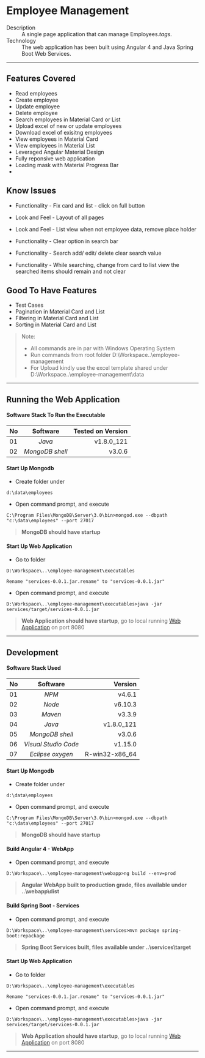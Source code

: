 Employee Management
===================

<dl>
  <dt>Description</dt>
  <dd>A single page application that can manage Employees.<em>tags</em>.</dd>
  <dt>Technology</dt>
  <dd>The web application has been built using Angular 4 and Java Spring Boot Web Services.</dd>
</dl>

---

##  Features Covered
- Read employees
- Create employee
- Update employee
- Delete employee
- Search employees in Material Card or List
- Upload excel of new or update employees
- Download excel of exisitng employees
- View employees in Material Card
- View employees in Material List
- Leveraged Angular Material Design
- Fully reponsive web application
- Loading mask with Material Progress Bar
- 

##  Know Issues

- Functionality - Fix card and list - click on full button
- Look and Feel - Layout of all pages

- Look and Feel - List view when not employee data, remove place holder
- Functionality - Clear option in search bar
- Functionality - Search add/ edit/ delete clear search value
- Functionality - While searching, change from card to list view the searched items should remain and not clear

##  Good To Have Features
- Test Cases
- Pagination in Material Card and List
- Filtering in Material Card and List
- Sorting in Material Card and List

> Note: 
> + All commands are in par with Windows Operating System
> + Run commands from root folder D:\Workspace\..\employee-management
> + For Upload kindly use the excel template shared under D:\Workspace\..\employee-management\data

---

##  Running the Web Application
####  Software Stack To Run the Executable
| No | Software                 | Tested on Version |
| -- |:------------------------:| -----------------:|
| 01 | *Java*                   | v1.8.0_121        |
| 02 | *MongoDB shell*          | v3.0.6            |

####  Start Up Mongodb
- Create folder under
```
d:\data\employees
```
- Open command prompt, and execute
```
C:\Program Files\MongoDB\Server\3.0\bin>mongod.exe --dbpath "c:\data\employees" --port 27017
```
> **MongoDB should have startup**

####  Start Up Web Application
- Go to  folder
```
D:\Workspace\..\employee-management\executables
```
```
Rename "services-0.0.1.jar.rename" to "services-0.0.1.jar"
```
- Open command prompt, and execute
```
D:\Workspace\..\employee-management\executables>java -jar services/target/services-0.0.1.jar
```
> **Web Application should have startup**, go to local running [Web Application](http://localhost:8080) on port 8080

---

##  Development
####  Software Stack Used
| No | Software                 | Version          |
| -- |:------------------------:| ----------------:|
| 01 | *NPM*                    | v4.6.1           |
| 02 | *Node*                   | v6.10.3          |
| 03 | *Maven*                  | v3.3.9           |
| 04 | *Java*                   | v1.8.0_121       |
| 05 | *MongoDB shell*          | v3.0.6           |
| 06 | *Visual Studio Code*     | v1.15.0          |
| 07 | *Eclipse oxygen*         | R-win32-x86_64   |

####  Start Up Mongodb
- Create folder under
```
d:\data\employees
```
- Open command prompt, and execute
```
C:\Program Files\MongoDB\Server\3.0\bin>mongod.exe --dbpath "c:\data\employees" --port 27017
```
> **MongoDB should have startup**

####  Build Angular 4 - WebApp
- Open command prompt, and execute
```
D:\Workspace\..\employee-management\webapp>ng build --env=prod
```
> **Angular WebApp built to production grade, files available under ..\webapp\dist**
  
####  Build Spring Boot - Services
- Open command prompt, and execute
```
D:\Workspace\..\employee-management\services>mvn package spring-boot:repackage
```
> **Spring Boot Services built, files available under ..\services\target**

####  Start Up Web Application
- Go to  folder
```
D:\Workspace\..\employee-management\executables
```
```
Rename "services-0.0.1.jar.rename" to "services-0.0.1.jar"
```
- Open command prompt, and execute
```
D:\Workspace\..\employee-management\executables>java -jar services/target/services-0.0.1.jar
```
> **Web Application should have startup**, go to local running [Web Application](http://localhost:8080) on port 8080

---